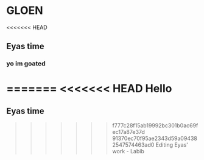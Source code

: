 # GLOEN

<<<<<<< HEAD
## Eyas time

### yo im goated 
=======
<<<<<<< HEAD
Hello
=======
## Eyas time
>>>>>>> f777c28f15ab19992bc301b0ac69fec17a87e37d
>>>>>>> 91370ec70f95ae2343d59a094382547574463ad0
 Editing Eyas' work - Labib
